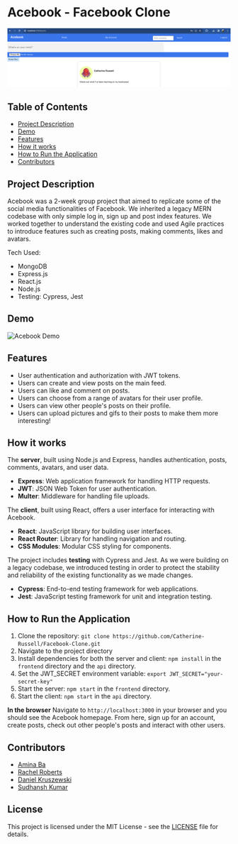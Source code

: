 # Acebook - Facebook Clone

![Acebook Screenshot](/public/AcebookScreenshot.png)

## Table of Contents
- [Project Description](#project-description)
- [Demo](#demo)
- [Features](#features)
- [How it works](how-it-works)
- [How to Run the Application](#how-to-run-the-application)
- [Contributors](#contributors)

## Project Description
Acebook was a 2-week group project that aimed to replicate some of the social media functionalities of Facebook. We inherited a legacy MERN codebase with only simple log in, sign up and post index features. We worked together to understand the existing code and used Agile practices to introduce features such as creating posts, making comments, likes and avatars.

Tech Used:
- MongoDB
- Express.js
- React.js
- Node.js
- Testing: Cypress, Jest

## Demo
![Acebook Demo](/public/AcebookDemo.gif)


## Features
- User authentication and authorization with JWT tokens.
- Users can create and view posts on the main feed.
- Users can like and comment on posts.
- Users can choose from a range of avatars for their user profile.
- Users can view other people's posts on their profile.
- Users can upload pictures and gifs to their posts to make them more interesting!

## How it works
The **server**, built using Node.js and Express, handles authentication, posts, comments, avatars, and user data.
- **Express**: Web application framework for handling HTTP requests.
- **JWT**: JSON Web Token for user authentication.
- **Multer**: Middleware for handling file uploads.

The **client**, built using React, offers a user interface for interacting with Acebook.
- **React**: JavaScript library for building user interfaces.
- **React Router**: Library for handling navigation and routing.
- **CSS Modules**: Modular CSS styling for components.

The project includes **testing** with Cypress and Jest. As we were building on a legacy codebase, we introduced testing in order to protect the stability and reliability of the existing functionality as we made changes.
- **Cypress**: End-to-end testing framework for web applications.
- **Jest**: JavaScript testing framework for unit and integration testing.

## How to Run the Application

1. Clone the repository: `git clone https://github.com/Catherine-Russell/Facebook-Clone.git`
2. Navigate to the project directory
3. Install dependencies for both the server and client: `npm install` in the `frontend` directory and the `api` directory.
4. Set the JWT_SECRET environment variable: `export JWT_SECRET="your-secret-key"`
5. Start the server: `npm start` in the `frontend` directory.
6. Start the client: `npm start` in the `api` directory.

**In the browser**
Navigate to `http://localhost:3000` in your browser and you should see the Acebook homepage.
From here, sign up for an account, create posts, check out other people's posts and interact with other users.

## Contributors
- [Amina Ba](https://github.com/xAmiBa)
- [Rachel Roberts](https://github.com/Rachel853)
- [Daniel Kruszewski](https://github.com/DANKRUSZ)
- [Sudhansh Kumar](skrill500)

## License

This project is licensed under the MIT License - see the [LICENSE](LICENSE) file for details.
